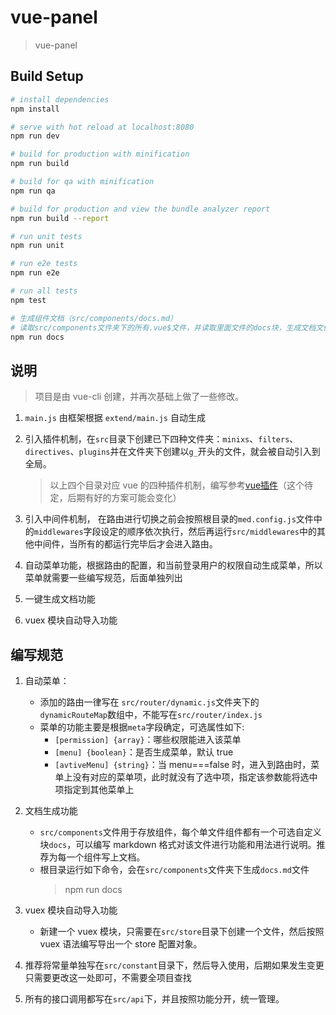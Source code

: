 # vue-panel

> vue-panel

## Build Setup

```bash
# install dependencies
npm install

# serve with hot reload at localhost:8080
npm run dev

# build for production with minification
npm run build

# build for qa with minification
npm run qa

# build for production and view the bundle analyzer report
npm run build --report

# run unit tests
npm run unit

# run e2e tests
npm run e2e

# run all tests
npm test

# 生成组件文档（src/components/docs.md）
# 读取src/components文件夹下的所有.vue$文件，并读取里面文件的docs块，生成文档文件
npm run docs
```

## 说明

> 项目是由 vue-cli 创建，并再次基础上做了一些修改。

1. `main.js` 由框架根据 `extend/main.js` 自动生成
1. 引入插件机制，在`src`目录下创建已下四种文件夹：`minixs`、`filters`、`directives`、`plugins`并在文件夹下创建以`g_`开头的文件，就会被自动引入到全局。

    > 以上四个目录对应 vue 的四种插件机制，编写参考[vue插件](https://cn.vuejs.org/v2/guide/plugins.html)（这个待定，后期有好的方案可能会变化）
1. 引入中间件机制， 在路由进行切换之前会按照根目录的`med.config.js`文件中的`middlewares`字段设定的顺序依次执行，然后再运行`src/middlewares`中的其他中间件，当所有的都运行完毕后才会进入路由。

1. 自动菜单功能，根据路由的配置，和当前登录用户的权限自动生成菜单，所以菜单就需要一些编写规范，后面单独列出

1. 一键生成文档功能

1. vuex 模块自动导入功能

## 编写规范

1. 自动菜单：

    * 添加的路由一律写在 `src/router/dynamic.js`文件夹下的`dynamicRouteMap`数组中，不能写在`src/router/index.js`
    * 菜单的功能主要是根据`meta`字段确定，可选属性如下:
      * `[permission] {array}`：哪些权限能进入该菜单
      * `[menu] {boolean}`：是否生成菜单，默认 true
      * `[avtiveMenu] {string}`：当 menu===false 时，进入到路由时，菜单上没有对应的菜单项，此时就没有了选中项，指定该参数能将选中项指定到其他菜单上

2. 文档生成功能

    * `src/components`文件用于存放组件，每个单文件组件都有一个可选自定义块`docs`，可以编写 markdown 格式对该文件进行功能和用法进行说明。推荐为每一个组件写上文档。
    * 根目录运行如下命令，会在`src/components`文件夹下生成`docs.md`文件
      > npm run docs

3. vuex 模块自动导入功能

    * 新建一个 vuex 模块，只需要在`src/store`目录下创建一个文件，然后按照 vuex 语法编写导出一个 store 配置对象。

4. 推荐将常量单独写在`src/constant`目录下，然后导入使用，后期如果发生变更只需要更改这一处即可，不需要全项目查找

5. 所有的接口调用都写在`src/api`下，并且按照功能分开，统一管理。
